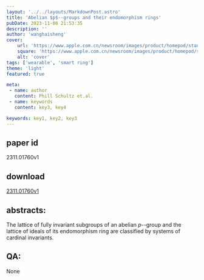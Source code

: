 ```yaml
---
layout: '../../layouts/MarkdownPost.astro'
title: 'Abelian $p$--groups and their endomorphism rings'
pubDate: 2023-11-06 21:53:35
description: ''
author: 'wanghaisheng'
cover:
    url: 'https://www.apple.com.cn/newsroom/images/product/homepod/standard/Apple-HomePod-hero-230118_big.jpg.large_2x.jpg'
    square: 'https://www.apple.com.cn/newsroom/images/product/homepod/standard/Apple-HomePod-hero-230118_big.jpg.large_2x.jpg'
    alt: 'cover'
tags: ['wearable', 'smart ring'] 
theme: 'light'
featured: true

meta:
 - name: author
   content: Phill Schultz et.al.
 - name: keywords
   content: key3, key4

keywords: key1, key2, key3
---
```


## paper id
2311.01760v1
## download
[2311.01760v1](http://arxiv.org/abs/2311.01760v1)
## abstracts:
The lattice of fully invariant subgroups of an abelian $p$--group and the lattice of ideals of its endomorphism ring are classified by systems of cardinal invariants.
## QA:
None
